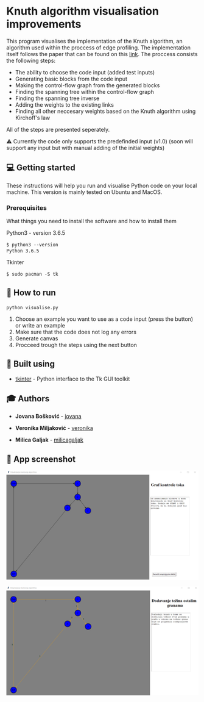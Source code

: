 # Knuth algorithm visualisation improvements

This program visualises the implementation of the Knuth algorithm, an algorithm used within the proccess of edge profiling. The implementation itself follows the paper that can be found on this [link](http://www.verifikacijasoftvera.matf.bg.ac.rs/vs/predavanja/03_dinamicka_analiza/03_NevenaNikolic_ProfajliranjeIvica.pdf).  The proccess consists the following steps:

* The ability to choose the code input (added test inputs)
* Generating basic blocks from the code input
* Making the control-flow graph from the generated blocks
* Finding the spanning tree within the control-flow graph
* Finding the spanning tree inverse
* Adding the weights to the existing links
* Finding all other neccesary weights based on the Knuth algorithm using Kirchoff's law

All of the steps are presented seperately.

:warning: Currently the code only supports the predefinded input (v1.0)
(soon will support any input but with manual adding of the initial weights)

 ## :computer: Getting started

 These instructions will help you run and visualise Python code on your local machine. This version is mainly tested on Ubuntu and MacOS.


### Prerequisites

What things you need to install the software and how to install them

Python3 - version 3.6.5
```
$ python3 --version
Python 3.6.5
```

Tkinter
```
$ sudo pacman -S tk
```

## 🔌 How to run

```
python visualise.py
```

1. Choose an example you want to use as a code input (press the button) or write an example
2. Make sure that the code does not log any errors
2. Generate canvas
3. Procceed trough the steps using the next button


## :wrench: Built using
* [tkinter](https://docs.python.org/3/library/tkinter.html) -  Python interface to the Tk GUI toolkit

## :mortar_board: Authors

* **Jovana Bošković** - [jovana]()

* **Veronika Miljaković** -  [veronika]()

* **Milica Galjak** -  [milicagaljak](https://github.com/milicagaljak)


## :sunrise: App screenshot

![slika](img/imgStart.png)

![slika1](img/imgEnd.png)
